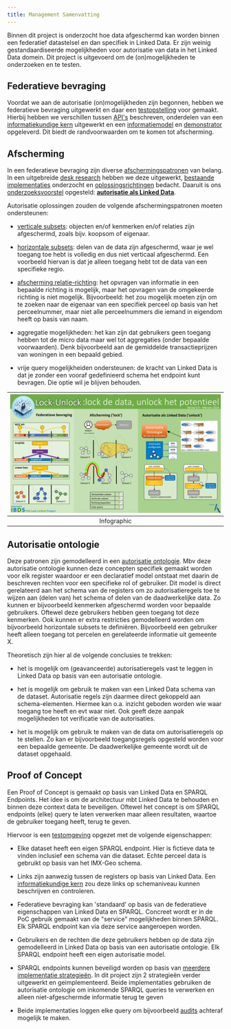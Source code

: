 ```yaml
---
title: Management Samenvatting
---
```

Binnen dit project is onderzocht hoe data afgeschermd kan worden binnen een federatief datastelsel
en dan specifiek in Linked Data. Er zijn weinig gestandaardiseerde mogelijkheden voor autorisatie
van data in het Linked Data domein. Dit project is uitgevoerd om de (on)mogelijkheden te onderzoeken
en te testen.

## Federatieve bevraging

Voordat we aan de autorisatie (on)mogelijkheden zijn begonnen, hebben we federatieve bevraging uitgewerkt en daar een [testopstelling](./federatieve-bevraging/testopstelling.md) voor gemaakt. Hierbij hebben we verschillen tussen [API's](./federatieve-bevraging/apis.md) beschreven, onderdelen van een [informatiekundige kern](./federatieve-bevraging/informatiekundigekern.md) uitgewerkt en een [informatiemodel](./federatieve-bevraging/informatiemodel.md) en [demonstrator](./federatieve-bevraging/demonstrator.md) opgeleverd.
Dit biedt de randvoorwaarden om te komen tot afscherming.

## Afscherming

In een federatieve bevraging zijn diverse
[afschermingspatronen](./afscherming/afschermingspatronen.md) van belang. In een uitgebreide [desk
research](./afscherming/index.md#leeswijzer) hebben we deze uitgewerkt, [bestaande
implementaties](./afscherming/bestaande-implementaties.md) onderzocht en
[oplossingsrichtingen](./afscherming/oplossingsrichtingen.md) bedacht. Daaruit is ons
[onderzoeksvoorstel](./afscherming/onderzoeksvoorstel.md) opgesteld: **[autorisatie als Linked
Data](./afscherming/oplossingsrichtingen.md#autorisatie-als-linked-data)**.

Autorisatie oplossingen zouden de volgende afschermingspatronen moeten ondersteunen:

- [verticale subsets](./afscherming/afschermingspatronen.md#toegang-tot-een-subset): objecten en/of
  kenmerken en/of relaties zijn afgeschermd, zoals bijv. koopsom of eigenaar.

- [horizontale subsets](./afscherming/afschermingspatronen.md#toegang-tot-een-subset): delen van de
  data zijn afgeschermd, waar je wel toegang toe hebt is volledig en dus niet verticaal afgeschermd.
  Een voorbeeld hiervan is dat je alleen toegang hebt tot de data van een specifieke regio.

- [afscherming
  relatie-richting](./afscherming/afschermingspatronen.md#toegang-tot-data-in-een-bepaalde-richting):
  het opvragen van informatie in een bepaalde richting is mogelijk, maar het opvragen van de
  omgekeerde richting is niet mogelijk. Bijvoorbeeld: het zou mogelijk moeten zijn om te zoeken naar
  de eigenaar van een specifiek perceel op basis van het perceelnummer, maar niet alle perceelnummers
  die iemand in eigendom heeft op basis van naam.

- aggregatie mogelijkheden: het kan zijn dat gebruikers geen toegang hebben tot de micro data maar
  wel tot aggregaties (onder bepaalde voorwaarden). Denk bijvoorbeeld aan de gemiddelde
  transactieprijzen van woningen in een bepaald gebied.

- vrije query mogelijkheiden ondersteunen: de kracht van Linked Data is dat je zonder een vooraf
  gedefinieerd schema het endpoint kunt bevragen. Die optie wil je blijven behouden.

| ![Infographic](images/infographic.png) |
| :--: |
| Infographic |


## Autorisatie ontologie

Deze patronen zijn gemodelleerd in een [autorisatie
ontologie](./opleveringen.md#autorisatie-ontologie). Mbv deze autorisatie ontologie kunnen deze
concepten specifiek gemaakt worden voor elk register waardoor er een declaratief model ontstaat met
daarin de beschreven rechten voor een specifieke rol of gebruiker. Dit model is direct gerelateerd
aan het schema van de registers om zo autorisatieregels toe te wijzen aan (delen van) het schema of
delen van de daadwerkelijke data. Zo kunnen er bijvoorbeeld kenmerken afgeschermd worden voor
bepaalde gebruikers. Oftewel deze gebruikers hebben geen toegang tot deze kenmerken. Ook kunnen er
extra restricties gemodelleerd worden om bijvoorbeeld horizontale subsets te definiëren.
Bijvoorbeeld een gebruiker heeft alleen toegang tot percelen en gerelateerde informatie uit gemeente
X. 

Theoretisch zijn hier al de volgende conclusies te trekken:

- het is mogelijk om (geavanceerde) autorisatieregels vast te leggen in Linked Data op basis van
  een autorisatie ontologie.

- het is mogelijk om gebruik te maken van een Linked Data schema van de dataset. Autorisatie regels
  zijn daarmee direct gekoppeld aan schema-elementen. Hiermee kan o.a. inzicht geboden worden wie
  waar toegang toe heeft en evt waar niet. Ook geeft deze aanpak mogelijkheden tot verificatie van
  de autorisaties.                      

- het is mogelijk om gebruik te maken van de data om autorisatieregels op te stellen. Zo kan er
  bijvoorbeeld toegangsregels opgesteld worden voor een bepaalde gemeente. De daadwerkelijke
  gemeente wordt uit de dataset opgehaald.

## Proof of Concept

Een Proof of Concept is gemaakt op basis van Linked Data en SPARQL Endpoints. Het idee is om de
architectuur mbt Linked Data te behouden en binnen deze context data te beveiligen. Oftewel het
concept is om SPARQL endpoints (elke) query te laten verwerken maar alleen resultaten, waartoe de
gebruiker toegang heeft, terug te geven. 

Hiervoor is een [testomgeving](./federatieve-bevraging/demonstrator.md) opgezet met de volgende
eigenschappen:

- Elke dataset heeft een eigen SPARQL endpoint. Hier is fictieve data te vinden inclusief een schema
  van die dataset. Echte perceel data is gebruikt op basis van het IMX-Geo schema.

- Links zijn aanwezig tussen de registers op basis van Linked Data. Een [informatiekundige
  kern](./federatieve-bevraging/informatiekundigekern.md) zou deze links op schemaniveau kunnen
  beschrijven en controleren.

- Federatieve bevraging kan 'standaard' op basis van de federatieve eigenschappen van Linked Data en
  SPARQL. Concreet wordt er in de PoC gebruik gemaakt van de "service" mogelijkheden binnen SPARQL.
  Elk SPARQL endpoint kan via deze service aangeroepen worden.

- Gebruikers en de rechten die deze gebruikers hebben op de data zijn gemodelleerd in Linked Data op
  basis van een autorisatie ontologie. Elk SPARQL endpoint heeft een eigen autorisatie model.

- SPARQL endpoints kunnen beveiligd worden op basis van [meerdere implementatie
  strategieën](./autorisatie-als-linkeddata/implementaties/index.md). In dit project zijn 2
  strategieën verder uitgewerkt en geimplementeerd. Beide implementaties gebruiken de autorisatie
  ontologie om inkomende SPARQL queries te verwerken en alleen niet-afgeschermde informatie terug te
  geven

- Beide implementaties loggen elke query om bijvoorbeeld
  [audits](./afscherming/oplossingsrichtingen.md#query-auditing) achteraf mogelijk te maken.

